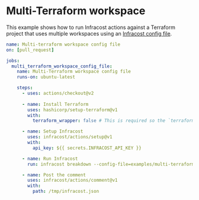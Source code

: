 # Multi-Terraform workspace

This example shows how to run Infracost actions against a Terraform project that uses multiple workspaces using an [Infracost config file](https://www.infracost.io/docs/multi_project/config_file).

[//]: <> (BEGIN EXAMPLE)
```yml
name: Multi-terraform workspace config file
on: [pull_request]

jobs:
  multi_terraform_workspace_config_file:
    name: Multi-Terraform workspace config file
    runs-on: ubuntu-latest

    steps:
      - uses: actions/checkout@v2
      
      - name: Install Terraform
        uses: hashicorp/setup-terraform@v1
        with:
          terraform_wrapper: false # This is required so the `terraform show` command outputs valid JSON

      - name: Setup Infracost
        uses: infracost/actions/setup@v1
        with:
          api_key: ${{ secrets.INFRACOST_API_KEY }}

      - name: Run Infracost
        run: infracost breakdown --config-file=examples/multi-terraform-workspace/code/infracost.yml --format=json --out-file=/tmp/infracost.json

      - name: Post the comment
        uses: infracost/actions/comment@v1
        with:
          path: /tmp/infracost.json
```
[//]: <> (END EXAMPLE)
